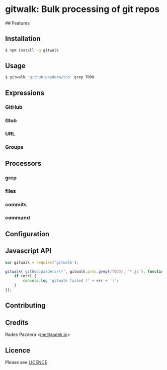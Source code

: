 # gitwalk: Bulk processing of git repos


## Features

## Installation

```bash
$ npm install -g gitwalk
```

## Usage

```bash
$ gitwalk 'github:pazdera/tco' grep TODO
```

## Expressions

### GitHub

### Glob

### URL

### Groups

## Processors

### grep

### files

### commits

### command

## Configuration

## Javascript API

```js
var gitwalk = require('gitwalk');

gitwalk('github:pazdera/\*', gitwalk.proc.grep(/TODO/, '*.js'), function (err) {
    if (err) {
        console.log 'gitwalk failed (' + err + ')';
    }
});
```

## Contributing

## Credits

Radek Pazdera &lt;me@radek.io&gt;

## Licence

Please see [LICENCE](https://github.com/pazdera/gitwalk/blob/master/LICENCE).
